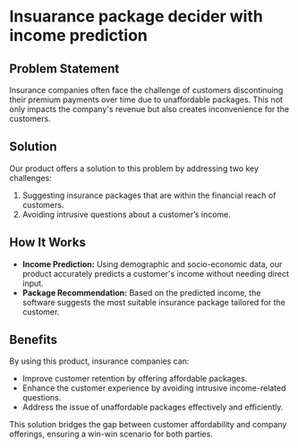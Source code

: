 # Insuarance package decider with income prediction

## Problem Statement
Insurance companies often face the challenge of customers discontinuing their premium payments over time due to unaffordable packages. This not only impacts the company's revenue but also creates inconvenience for the customers.

## Solution
Our product offers a solution to this problem by addressing two key challenges:
1. Suggesting insurance packages that are within the financial reach of customers.
2. Avoiding intrusive questions about a customer’s income.

## How It Works
- **Income Prediction:** Using demographic and socio-economic data, our product accurately predicts a customer's income without needing direct input.
- **Package Recommendation:** Based on the predicted income, the software suggests the most suitable insurance package tailored for the customer.

## Benefits
By using this product, insurance companies can:
- Improve customer retention by offering affordable packages.
- Enhance the customer experience by avoiding intrusive income-related questions.
- Address the issue of unaffordable packages effectively and efficiently.

This solution bridges the gap between customer affordability and company offerings, ensuring a win-win scenario for both parties.

